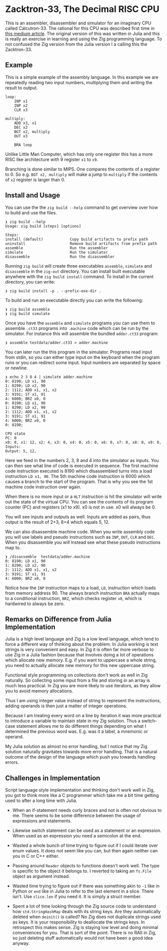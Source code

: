 # Zacktron-33, The Decimal RISC CPU

This is an assembler, disassembler and simulator for an imaginary CPU called Calcutron-33. The rational for this CPU was described first time in [this medium article](https://medium.com/@Jernfrost/decimal-risc-cpu-a13968922812). The original version of this was written in Julia and this is really an exercise in learning and using the Zig programming language. To not confused the Zig version from the Julia version I a calling this the Zacktron-33.

## Example

This is a simple example of the assembly language. In this example we are repeatedly reading two input numbers, multiplying them and writing the result to output.

    loop:
        INP x1
        INP x2
        CLR x3
    
    multiply:
        ADD x3, x1
        DEC x2
        BGT x2, multiply
        OUT x3
    
        BRA loop
    
Unlike Little Man Computer, which has only one register this has a more RISC like architecture with 9 register `x1` to `x9`. 

Branching is done similar to MIPS. One compares the contents of a register to 0. So e.g. `BGT x2, multiply` will make a jump to `multiply` if the contents of `x2` register is larger than 0.

## Install and Usage
You can use the the `zig build --help` command to get overview over how to build and use the files.  

    ❯ zig build --help
    Usage: zig build [steps] [options]

    Steps:
    install (default)            Copy build artifacts to prefix path
    uninstall                    Remove build artifacts from prefix path
    assemble                     Run the assembler
    simulate                     Run the simulator
    disassemble                  Run the disassembler

Running `zig build` will create three executables `assemble`, `simulate` and `disassemble` in the `zig-out` directory. You can install built executable anywhere with the `zig build install` command. To install in the current directory, you can write:

    ❯ zig build install -p . --prefix-exe-dir .

To build and run an executable directly you can write the following:

    ❯ zig build assemble
    ❯ zig build simulate

Once you have the `assemble` and `simulate` programs you can use them to assemble `.ct33` programs into `.machine` code which can be run by the simulator. For instance this will assemble the bundled `adder.ct33` program:

    ❯ assemble testdata/adder.ct33 > adder.machine

You can later run the this program in the simulator. Programs read input from stdin, so you can either type input on the keyboard when the program runs or you can redirect some input. Input numbers are separated by space or newline.

    ❯ echo 2 3 8 4 | simulate adder.machine
    0: 8190; LD x1, 90
    1: 8290; LD x2, 90
    2: 1112; ADD x1, x1, x2
    3: 9191; ST x1, 91
    4: 6000; BRZ x0, 0
    0: 8190; LD x1, 90
    1: 8290; LD x2, 90
    2: 1112; ADD x1, x1, x2
    3: 9191; ST x1, 91
    4: 6000; BRZ x0, 0
    0: 8190;

    CPU state
    PC: 0
    x0: 0, x1: 12, x2: 4, x3: 0, x4: 0, x5: 0, x6: 0, x7: 0, x8: 0, x9: 0,
    Inputs:
    Output: 5, 12,

Here we feed in the numbers 2, 3, 8 and 4 into the simulator as  inputs. You can then see what line of code is executed in sequence. The first machine code instruction executed is 8190 which disassembled turns into a load instruction `LD x1, 90`. The 5th  machine code instruction is 6000 which causes a branch to the start of the program. That is why you see the 1st machine code instruction over again.

When there is no more input or a `HLT` instruction is hit the simulator will write out the state of the virtual CPU. You can see the contents of its program counter (PC) and registers (x1 to x9). x0 is not in use. x0 will always be 0.

You will see inputs and outputs as well. Inputs are added as pairs, thus output is the result of 2+3, 8+4 which equals 5, 12.

We can also disassemble machine code. When you write assembly code you will use labels and pseudo instructions such as `INP`, `OUT`, `CLR` and `DEC`. When you disassemble you will instead see what these pseudo instructions map to.

    ❯ /disassemble  testdata/adder.machine
    0: 8190; LD x1, 90
    1: 8290; LD x2, 90
    2: 1112; ADD x1, x1, x2
    3: 9191; ST x1, 91
    4: 6000; BRZ x0, 0

Notice how the `INP` instruction maps to a load, `LD`, instruction which loads from memory address 90. The always branch instruction `BRA` actually maps to a conditional instruction, `BRZ`, which checks register `x0`, which is hardwired to always be zero.

## Remarks on Difference from Julia Implementation
Julia is a high level language and Zig is a low level language, which tend to force a different way of thinking about the problem. In Julia working is text strings is very convenient and easy. In Zig it is often far more verbose to use Zig in a Julia fashion because that involves doing a lot of operations which allocate new memory. E.g. if you want to uppercase a whole string, you need to actually allocate new memory for this new uppercase string.

Functional style programming on collections don't work as well in Zig naturally. So collecting some input from a file and storing in an array is much less practical. In Zig you are more likely to use  iterators, as they allow you to avoid memory allocations.

Thus I am using integer value instead of string to represent the instructions, adding operands is then just a matter of integer operations.

Because I am treating every word on a line by iteration it was more practical to introduce a variable to maintain state in my Zig solution. Thus a switch-case statement allows me to do different things depending on what I determined the previous word was. E.g. was it a label, a mnemonic or operand.

My Julia solution as almost no error handling, but I notice that my Zig solution naturally gravitates towards more error handling. That is a natural outcome of the design of the language which push you towards handling errors.

## Challenges in Implementation
Script language style implementation and thinking don't work well in Zig, you got to think more like a C programmer which take me a bit time getting used to after a long time with Julia.

- When an if-statement needs curly braces and not is often not obvious to me. There seems to be some difference between the usage of expressions and statements.

- Likewise switch statement can be used as a statement or an expression. When used as an expression you need a semicolon at the end.

- Wasted a whole bunch of time trying to figure out if I could iterate over enum values. It does not seem like you can, but then again neither can you in C or C++ either.

- Passing around `Reader` objects to functions doesn't work well. The type is specific to the object it belongs to. I reverted to taking an `fs.File` object as argument instead.

- Wasted time trying to figure out if there was something akin to `-1` like in Python or `end` like in Julia to refer to the last element in a slice. There isn't. Use `slice.len` if you need it. It is simply a struct member.

- Spent a lot of time looking through the Zig source code to understand how `std.StringHashMap` deals with its string keys. Are they automatically deleted when `deinit()` is called?  No Zig does not duplicate strings used as keys. It is your responsibility to deallocate the strings keys. In retrospect this makes sense. Zig is staying low level and doing minimal conveniences for you. That is sort of the point. There is no RAII in Zig, so just deleting stuff automatically would not have been a good idea anyway. 



    
